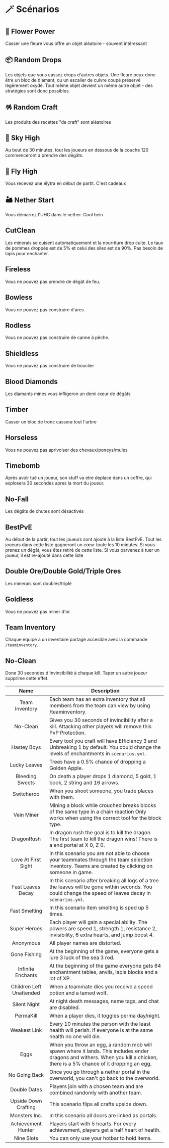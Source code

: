 # 🪄 Scénarios

## 🌻 Flower Power
Casser une fleure vous offre un objet aléatoire - souvent intéressant 
## 📦 Random Drops
Les objets que vous cassez drops d'autres objets. Une fleure peux donc être un bloc de diamant, ou un escalier de cuivre coupé préservé légèrement oxydé.
Tout même objet devient un même autre objet - des stratégies sont donc possibles.
## 🪅 Random Craft
Les produits des recettes "de craft" sont aléatoires
## 🗻 Sky High
 Au bout de 30 minutes, tout les joueurs en dessous de la couche 120 commenceront à prendre des dégâts.
## 🚀 Fly High
Vous recevez une élytra en début de partit. C'est cadeaux
## 🏜 Nether Start
Vous démarrez l'UHC dans le nether. Cool hein
## CutClean
Les minerais se cuisent automatiquement et la nourriture drop cuite. Le taux de pommes droppés est de 5% et celui des silex est de 90%. Pas besoin de lapis pour enchanter.
## Fireless
Vous ne pouvez pas prendre de dégât de feu.
## Bowless
Vous ne pouvez pas construire d'arcs.
## Rodless
Vous ne pouvez pas construire de canne à pêche.
## Shieldless
Vous ne pouvez pas construire de bouclier
## Blood Diamonds
Les diamants minés vous infligeron un demi cœur de dégâts
## Timber
Casser un bloc de tronc cassera tout l'arbre
## Horseless
Vous ne pouvez pas aprivoiser des chevaux/poneys/mules
## Timebomb
Après avoir tué un joueur, son stuff va etre deplace dans un coffre, qui explosera 30 secondes apres la mort du joueur.
## No-Fall
Les dégâts de chutes sont désactivés 
## BestPvE
Au début de la partir, tout les joueurs sont ajouté à la liste BestPvE. Tout les joueurs dans cette liste gagneront un cœur toute les 10 minutes. Si vous prenez un dégât, vous êtes retiré de cette liste. Si vous parvenez à tuer un joueur, il est re-ajouté dans cette liste
## Double Ore/Double Gold/Triple Ores
Les minerais sont doublés/triplé
## Goldless
Vous ne pouvez pas miner d'or.
## Team Inventory
Chaque équipe a un inventaire partagé accesible avec la commande `/teaminventory`.
## No-Clean
Done 30 secondes d'invincibilité à chaque kill. Taper un autre joueur supprime cette effet.

Name | Description
:---: | ---
Team Inventory | Each team has an extra inventory that all members from the team can view by using /teaminventory.
No-Clean | Gives you 30 seconds of invincibility after a kill. Attacking other players will remove this PvP Protection.
Hastey Boys | Every tool you craft will have Efficiency 3 and Unbreaking 1 by default. You could change the levels of enchantments in `scenarios.yml`.
Lucky Leaves | Trees have a 0.5% chance of dropping a Golden Apple.
Bleeding Sweets | On death a player drops 1 diamond, 5 gold, 1 book, 2 string and 16 arrows.
Switcheroo | When you shoot someone, you trade places with them.
Vein Miner | Mining a block while crouched breaks blocks of the same type in a chain reaction Only works when using the correct tool for the block type.
DragonRush | In dragon rush the goal is to kill the dragon. The first team to kill the dragon wins! There is a end portal at X 0, Z 0.
Love At First Sight | In this scenario you are not able to choose your teammates through the team selection inventory. Teams are created by clicking on someone in game.
Fast Leaves Decay | In this scenario after breaking all logs of a tree the leaves will be gone within seconds. You could change the speed of leaves decay in `scenarios.yml`.
Fast Smelting | In this scenario item smelting is sped up 5 times.
Super Heroes | Each player will gain a special ability. The powers are speed 1, strength 1, resistance 2, invisibility, 6 extra hearts, and jump boost 4.
Anonymous | All player names are distorted.
Gone Fishing | At the beginning of the game, everyone gets a lure 3 luck of the sea 3 rod.
Infinite Enchants | At the beginning of the game everyone gets 64 enchantment tables, anvils, lapis blocks and a lot of XP.
Children Left Unattended | When a teammate dies you receive a speed potion and a tamed wolf.
Silent Night | At night death messages, name tags, and chat are disabled.
PermaKill | When a player dies, it toggles perma day/night.
Weakest Link | Every 10 minutes the person with the least health will perish. If everyone is at the same health no one will die.
Eggs | When you throw an egg, a random mob will spawn where it lands. This includes ender dragons and withers. When you kill a chicken, there is a 5% chance of it dropping an egg.
No Going Back | Once you go through a nether portal in the overworld, you can't go back to the overworld.
Double Dates | Players join with a chosen team and are combined randomly with another team.
Upside Down Crafting | This scenario flips all crafts upside down.
Monsters Inc. | In this scenario all doors are linked as portals.
Achievement Hunter | Players start with 5 hearts. For every achievement, players get a half heart of health.
Nine Slots | You can only use your hotbar to hold items.
